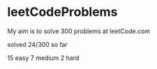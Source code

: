 # leetCodeProblems
My aim is to solve 300 problems at leetCode.com

solved 24/300 so far

15 easy
7 medium
2 hard
